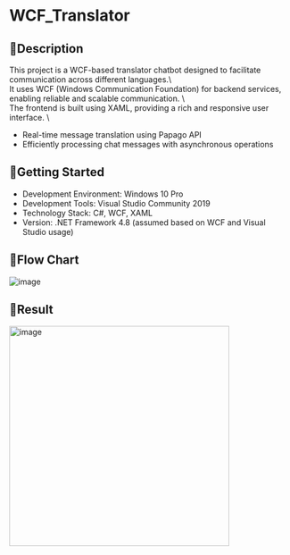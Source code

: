 # WCF_Translator

## 🌻Description
This project is a WCF-based translator chatbot designed to facilitate communication across different languages.\  
It uses WCF (Windows Communication Foundation) for backend services, enabling reliable and scalable communication. \  
The frontend is built using XAML, providing a rich and responsive user interface. \  

- Real-time message translation using Papago API
- Efficiently processing chat messages with asynchronous operations


## 🌻Getting Started
- Development Environment: Windows 10 Pro
- Development Tools: Visual Studio Community 2019
- Technology Stack: C#, WCF, XAML
- Version: .NET Framework 4.8 (assumed based on WCF and Visual Studio usage)
 
## 🌻Flow Chart
![image](https://github.com/user-attachments/assets/1f59db70-0619-4d0e-99ed-785b1bbbd8bd)


## 🌻Result
<img width="394" alt="image" src="https://github.com/user-attachments/assets/bfb1de74-9fc2-49fd-bfe6-0446442744f2">

